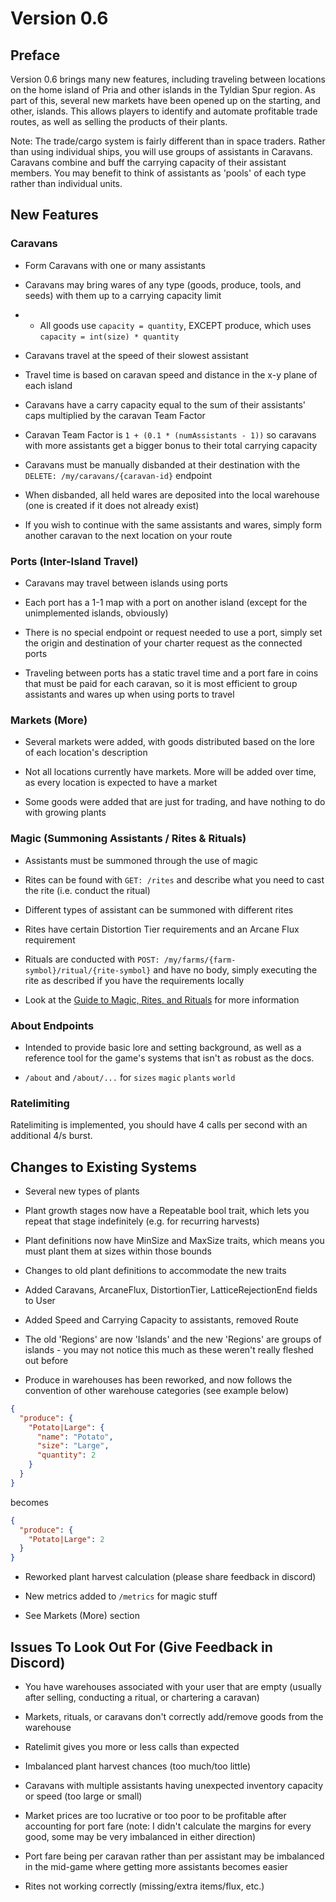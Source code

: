 # Version 0.6

## Preface

Version 0.6 brings many new features, including traveling between locations on the home island of Pria and other islands in the Tyldian Spur region. As part of this, several new markets have been opened up on the starting, and other, islands. This allows players to identify and automate profitable trade routes, as well as selling the products of their plants.

Note: The trade/cargo system is fairly different than in space traders. Rather than using individual ships, you will use groups of assistants in Caravans. Caravans combine and buff the carrying capacity of their assistant members. You may benefit to think of assistants as 'pools' of each type rather than individual units.

## New Features

### Caravans

- Form Caravans with one or many assistants

- Caravans may bring wares of any type (goods, produce, tools, and seeds) with them up to a carrying capacity limit

- - All goods use `capacity = quantity`, EXCEPT produce, which uses `capacity = int(size) * quantity`

- Caravans travel at the speed of their slowest assistant

- Travel time is based on caravan speed and distance in the x-y plane of each island

- Caravans have a carry capacity equal to the sum of their assistants' caps multiplied by the caravan Team Factor

- Caravan Team Factor is `1 + (0.1 * (numAssistants - 1))` so caravans with more assistants get a bigger bonus to their total carrying capacity

- Caravans must be manually disbanded at their destination with the `DELETE: /my/caravans/{caravan-id}` endpoint

- When disbanded, all held wares are deposited into the local warehouse (one is created if it does not already exist)

- If you wish to continue with the same assistants and wares, simply form another caravan to the next location on your route

### Ports (Inter-Island Travel)

- Caravans may travel between islands using ports

- Each port has a 1-1 map with a port on another island (except for the unimplemented islands, obviously)

- There is no special endpoint or request needed to use a port, simply set the origin and destination of your charter request as the connected ports

- Traveling between ports has a static travel time and a port fare in coins that must be paid for each caravan, so it is most efficient to group assistants and wares up when using ports to travel

### Markets (More)

- Several markets were added, with goods distributed based on the lore of each location's description

- Not all locations currently have markets. More will be added over time, as every location is expected to have a market

- Some goods were added that are just for trading, and have nothing to do with growing plants

### Magic (Summoning Assistants / Rites & Rituals)

- Assistants must be summoned through the use of magic

- Rites can be found with `GET: /rites` and describe what you need to cast the rite (i.e. conduct the ritual)

- Different types of assistant can be summoned with different rites

- Rites have certain Distortion Tier requirements and an Arcane Flux requirement

- Rituals are conducted with `POST: /my/farms/{farm-symbol}/ritual/{rite-symbol}` and have no body, simply executing the rite as described if you have the requirements locally

- Look at the [Guide to Magic, Rites, and Rituals](https://apricate.stoplight.io/docs/apricate/ZG9jOjQ4MTg2MjQz-guide-to-magic-rites-and-rituals) for more information

### About Endpoints

- Intended to provide basic lore and setting background, as well as a reference tool for the game's systems that isn't as robust as the docs.

- `/about` and `/about/...` for `sizes` `magic` `plants` `world`

### Ratelimiting

Ratelimiting is implemented, you should have 4 calls per second with an additional 4/s burst.

## Changes to Existing Systems

- Several new types of plants

- Plant growth stages now have a Repeatable bool trait, which lets you repeat that stage indefinitely (e.g. for recurring harvests)

- Plant definitions now have MinSize and MaxSize traits, which means you must plant them at sizes within those bounds

- Changes to old plant definitions to accommodate the new traits

- Added Caravans, ArcaneFlux, DistortionTier, LatticeRejectionEnd fields to User

- Added Speed and Carrying Capacity to assistants, removed Route

- The old 'Regions' are now 'Islands' and the new 'Regions' are groups of islands - you may not notice this much as these weren't really fleshed out before

- Produce in warehouses has been reworked, and now follows the convention of other warehouse categories (see example below)

```json
{
  "produce": {
    "Potato|Large": {
      "name": "Potato",
      "size": "Large",
      "quantity": 2
    }
  }
}
```

becomes

```json
{
  "produce": {
    "Potato|Large": 2
  }
}
```

- Reworked plant harvest calculation (please share feedback in discord)

- New metrics added to `/metrics` for magic stuff

- See Markets (More) section

## Issues To Look Out For (Give Feedback in Discord)

- You have warehouses associated with your user that are empty (usually after selling, conducting a ritual, or chartering a caravan)

- Markets, rituals, or caravans don't correctly add/remove goods from the warehouse

- Ratelimit gives you more or less calls than expected

- Imbalanced plant harvest chances (too much/too little)

- Caravans with multiple assistants having unexpected inventory capacity or speed (too large or small)

- Market prices are too lucrative or too poor to be profitable after accounting for port fare (note: I didn't calculate the margins for every good, some may be very imbalanced in either direction)

- Port fare being per caravan rather than per assistant may be imbalanced in the mid-game where getting more assistants becomes easier

- Rites not working correctly (missing/extra items/flux, etc.)
